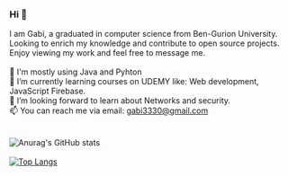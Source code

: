 ### Hi 👋

I am Gabi, a graduated in computer science from Ben-Gurion University. Looking to enrich my knowledge and contribute to open source projects.
Enjoy viewing my work and feel free to message me.
 </br> \
🔭 I'm mostly using Java and Pyhton </br>
🌱 I’m currently learning courses on UDEMY like: Web development, JavaScript Firebase.   </br>
🤔 I’m looking forward to learn about Networks and security.  </br>
📫 You can reach me via email: gabi3330@gmail.com  </br>
 </br> \
![Anurag's GitHub stats](https://github-readme-stats.vercel.app/api?username=GabiKaminsky145&show_icons=true&theme=radical)
 </br> \
[![Top Langs](https://github-readme-stats.vercel.app/api/top-langs/?username=GabiKaminsky145)](https://github.com/GabiKaminsky145/github-readme-stats)

